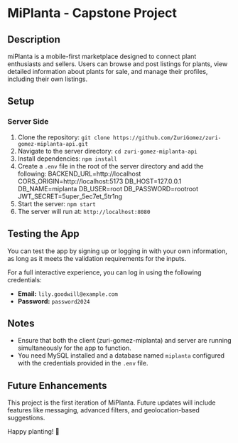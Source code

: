 # MiPlanta - Capstone Project

## Description
miPlanta is a mobile-first marketplace designed to connect plant enthusiasts and sellers. Users can browse and post listings for plants, view detailed information about plants for sale, and manage their profiles, including their own listings.

## Setup

### Server Side
1. Clone the repository: `git clone https://github.com/ZuriGomez/zuri-gomez-miplanta-api.git`
2. Navigate to the server directory: `cd zuri-gomez-miplanta-api`
3. Install dependencies: `npm install`
4. Create a `.env` file in the root of the server directory and add the following:
BACKEND_URL=http://localhost 
CORS_ORIGIN=http://localhost:5173 
DB_HOST=127.0.0.1 
DB_NAME=miplanta 
DB_USER=root 
DB_PASSWORD=rootroot JWT_SECRET=5uper_5ec7et_5tr1ng
5. Start the server: `npm start`
6. The server will run at: `http://localhost:8080`

## Testing the App
You can test the app by signing up or logging in with your own information, as long as it meets the validation requirements for the inputs.

For a full interactive experience, you can log in using the following credentials:
- **Email:** `lily.goodwill@example.com`
- **Password:** `password2024`

## Notes
- Ensure that both the client (zuri-gomez-miplanta) and server are running simultaneously for the app to function.
- You need MySQL installed and a database named `miplanta` configured with the credentials provided in the `.env` file.

## Future Enhancements
This project is the first iteration of MiPlanta. Future updates will include features like messaging, advanced filters, and geolocation-based suggestions.

Happy planting! 🌱
